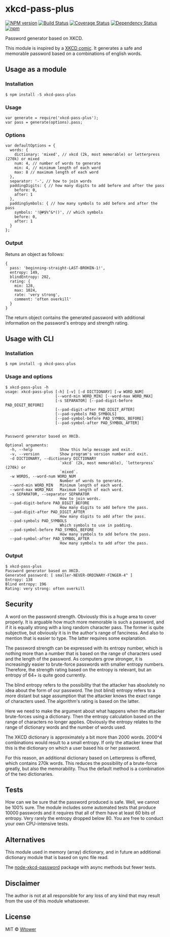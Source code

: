xkcd-pass-plus
==============

[![NPM version][npm-image]][npm-url] 
[![Build Status][travis-image]][travis-url] 
[![Coverage Status](https://coveralls.io/repos/github/Wtower/xkcd-pass-plus/badge.svg?branch=master)](https://coveralls.io/github/Wtower/xkcd-pass-plus?branch=master) 
[![Dependency Status][daviddm-image]][daviddm-url] 
[![npm](https://img.shields.io/npm/dt/xkcd-pass-plus.svg?maxAge=2592000)](https://www.npmjs.com/package/xkcd-pass-plus)

[npm-image]: https://badge.fury.io/js/xkcd-pass-plus.svg
[npm-url]: https://npmjs.org/package/xkcd-pass-plus
[travis-image]: https://travis-ci.org/Wtower/xkcd-pass-plus.svg?branch=master
[travis-url]: https://travis-ci.org/Wtower/xkcd-pass-plus
[daviddm-image]: https://david-dm.org/Wtower/xkcd-pass-plus.svg?theme=shields.io
[daviddm-url]: https://david-dm.org/Wtower/xkcd-pass-plus

Password generator based on XKCD.

This module is inspired by a [XKCD comic](http://xkcd.com/936/). 
It generates a safe and memorable password based on a combinations of english words.

Usage as a module
-----------------

### Installation

    $ npm install -S xkcd-pass-plus

### Usage

    var generate = require('xkcd-pass-plus');
    var pass = generate(options).pass;

### Options

```
var defaultOptions = {
  words: {
    dictionary: 'mixed', // xkcd (2k, most memorable) or letterpress (270k) or mixed
    num: 4, // number of words to generate
    min: 4, // minimum length of each word
    max: 8 // maximum length of each word
  },
  separator: '-', // how to join words
  paddingDigits: { // how many digits to add before and after the pass 
    before: 0,
    after: 1 
  },
  paddingSymbols: { // how many symbols to add before and after the pass
    symbols: '!@#$%^&*()', // which symbols
    before: 0,
    after: 1
  }
};
```

### Output

Retuns an object as follows:

```
{ 
  pass: 'beginning-straight-LAST-BROKEN-1!',
  entropy: 149,
  blindEntropy: 202,
  rating: { 
    min: 128,
    max: 1024,
    rate: 'very strong',
    comment: 'often overkill' 
  } 
}
```

The return object contains the generated password with additional information on the password's 
entropy and strength rating.

Usage with CLI
--------------

### Installation

    $ npm install -g xkcd-pass-plus

### Usage and options

```
$ xkcd-pass-plus -h
usage: xkcd-pass-plus [-h] [-v] [-d DICTIONARY] [-w WORD_NUM] 
                      [--word-min WORD_MIN] [--word-max WORD_MAX]
                      [-s SEPARATOR] [--pad-digit-before PAD_DIGIT_BEFORE]
                      [--pad-digit-after PAD_DIGIT_AFTER]
                      [--pad-symbols PAD_SYMBOLS]
                      [--pad-symbol-before PAD_SYMBOL_BEFORE]
                      [--pad-symbol-after PAD_SYMBOL_AFTER]
                      

Password generator based on XKCD.

Optional arguments:
  -h, --help            Show this help message and exit.
  -v, --version         Show program's version number and exit.
  -d DICTIONARY, --dictionary DICTIONARY
                        `xkcd` (2k, most memorable), `letterpress` (270k) or 
                        `mixed`.
  -w WORDS, --word-num WORD_NUM
                        Number of words to generate.
  --word-min WORD_MIN   Minimum length of each word.
  --word-max WORD_MAX   Maximum length of each word.
  -s SEPARATOR, --separator SEPARATOR
                        How to join words.
  --pad-digit-before PAD_DIGIT_BEFORE
                        How many digits to add before the pass.
  --pad-digit-after PAD_DIGIT_AFTER
                        How many digits to add after the pass.
  --pad-symbols PAD_SYMBOLS
                        Which symbols to use in padding.
  --pad-symbol-before PAD_SYMBOL_BEFORE
                        How many symbols to add before the pass.
  --pad-symbol-after PAD_SYMBOL_AFTER
                        How many symbols to add after the pass.
```

### Output

```
$ xkcd-pass-plus
Password generator based on XKCD.
Generated password: [ smaller-NEVER-ORDINARY-FINGER-4^ ] 
Entropy: 138
Blind entropy: 196
Rating: very strong: often overkill
```

Security
--------

A word on the password strength. Obviously this is a huge area to cover properly.
It is arguable how much more memorable is such a password, and if it is equally strong 
with a long random character pass. The former is quite subjective, but obviously it is
in the author's range of fanciness. And also to mention that is easier to type.
The latter requires some explanation.

The password strength can be expressed with its entropy number, which is nothing more than
a number that is based on the range of characters used and the length of the password.
As computers grow stronger, it is increasingly easier to brute-force passwords with
smaller entropy numbers. Therefore, the strength rating based on the entropy is relevant,
but an entropy of 64+ is quite good currently.
 
The blind entropy refers to the possibility that the attacker has absolutely no idea about
the form of our password. The (not blind) entropy refers to a more distant but sage assumption that the
attacker knows the exact range of characters used. The algorithm's rating is based on the latter.

Here we need to make the argument about what happens when the attacker brute-forces using a
dictionary. Then the entropy calculation based on the range of characters no longer applies.
Obviously the entropy relates to the range of dictionary words and the number of words used.

The XKCD dictionary is approximately a bit more than 2000 words. 2000^4 combinations would 
result to a small entropy. If only the attacker knew that this is the dictionary on which 
a user based his or her password.

For this reason, an additional dictionary based on Letterpress is offered, which contains
270k words. This reduces the possibility of a brute-force greatly, but also the memorability.
Thus the default method is a combination of the two dictionaries.

Tests
-----

How can we be sure that the password produced is safe. Well, we cannot be 100% sure.
The module includes some automated tests that produce 10000 passwords and it requires that
all of them have at least 60 bits of entropy. Very rarely the entropy dropped below 80.
You are free to conduct your own CPU-intensive tests.

Alternatives
------------

This module used in memory (array) dictionary, and in future an additional dictionary module that
is based on sync file read.

The [node-xkcd-password](https://github.com/fardog/node-xkcd-password) package with async methods
but fewer tests.

Disclaimer
----------

The author is not at all responsible for any loss of any kind that may result from the
use of this module whatsoever.

License
-------

MIT © [Wtower](https://github.com/Wtower)

